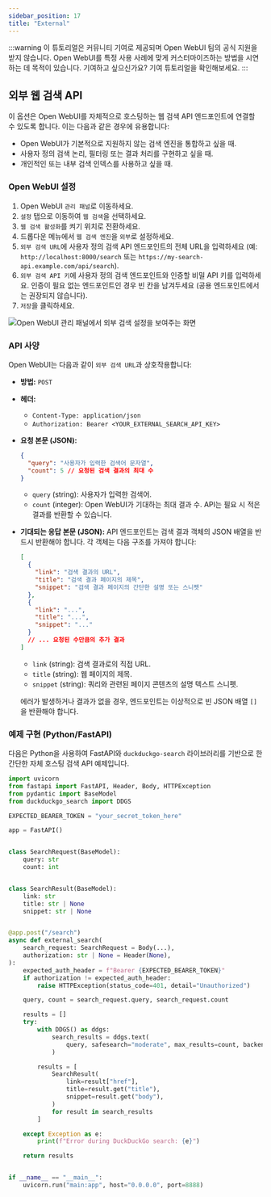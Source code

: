 ```yaml
---
sidebar_position: 17
title: "External"
---
```


:::warning
이 튜토리얼은 커뮤니티 기여로 제공되며 Open WebUI 팀의 공식 지원을 받지 않습니다. Open WebUI를 특정 사용 사례에 맞게 커스터마이즈하는 방법을 시연하는 데 목적이 있습니다. 기여하고 싶으신가요? 기여 튜토리얼을 확인해보세요.
:::

## 외부 웹 검색 API

이 옵션은 Open WebUI를 자체적으로 호스팅하는 웹 검색 API 엔드포인트에 연결할 수 있도록 합니다. 이는 다음과 같은 경우에 유용합니다:

*   Open WebUI가 기본적으로 지원하지 않는 검색 엔진을 통합하고 싶을 때.
*   사용자 정의 검색 논리, 필터링 또는 결과 처리를 구현하고 싶을 때.
*   개인적인 또는 내부 검색 인덱스를 사용하고 싶을 때.

### Open WebUI 설정

1.  Open WebUI `관리 패널`로 이동하세요.
2.  `설정` 탭으로 이동하여 `웹 검색`을 선택하세요.
3.  `웹 검색 활성화`를 켜기 위치로 전환하세요.
4.  드롭다운 메뉴에서 `웹 검색 엔진`을 `외부`로 설정하세요.
5.  `외부 검색 URL`에 사용자 정의 검색 API 엔드포인트의 전체 URL을 입력하세요 (예: `http://localhost:8000/search` 또는 `https://my-search-api.example.com/api/search`).
6.  `외부 검색 API 키`에 사용자 정의 검색 엔드포인트와 인증할 비밀 API 키를 입력하세요. 인증이 필요 없는 엔드포인트인 경우 빈 칸을 남겨두세요 (공용 엔드포인트에서는 권장되지 않습니다).
7.  `저장`을 클릭하세요.

![Open WebUI 관리 패널에서 외부 검색 설정을 보여주는 화면](/images/tutorial_external_search.png)

### API 사양

Open WebUI는 다음과 같이 `외부 검색 URL`과 상호작용합니다:

*   **방법:** `POST`
*   **헤더:**
    *   `Content-Type: application/json`
    *   `Authorization: Bearer <YOUR_EXTERNAL_SEARCH_API_KEY>`
*   **요청 본문 (JSON):**
    ```json
    {
      "query": "사용자가 입력한 검색어 문자열",
      "count": 5 // 요청된 검색 결과의 최대 수
    }
    ```
    *   `query` (string): 사용자가 입력한 검색어.
    *   `count` (integer): Open WebUI가 기대하는 최대 결과 수. API는 필요 시 적은 결과를 반환할 수 있습니다.

*   **기대되는 응답 본문 (JSON):**
    API 엔드포인트는 검색 결과 객체의 JSON 배열을 반드시 반환해야 합니다. 각 객체는 다음 구조를 가져야 합니다:
    ```json
    [
      {
        "link": "검색 결과의 URL",
        "title": "검색 결과 페이지의 제목",
        "snippet": "검색 결과 페이지의 간단한 설명 또는 스니펫"
      },
      {
        "link": "...",
        "title": "...",
        "snippet": "..."
      }
      // ... 요청된 수만큼의 추가 결과
    ]
    ```
    *   `link` (string): 검색 결과로의 직접 URL.
    *   `title` (string): 웹 페이지의 제목.
    *   `snippet` (string): 쿼리와 관련된 페이지 콘텐츠의 설명 텍스트 스니펫.

    에러가 발생하거나 결과가 없을 경우, 엔드포인트는 이상적으로 빈 JSON 배열 `[]`을 반환해야 합니다.

### 예제 구현 (Python/FastAPI)

다음은 Python을 사용하여 FastAPI와 `duckduckgo-search` 라이브러리를 기반으로 한 간단한 자체 호스팅 검색 API 예제입니다.

```python
import uvicorn
from fastapi import FastAPI, Header, Body, HTTPException
from pydantic import BaseModel
from duckduckgo_search import DDGS

EXPECTED_BEARER_TOKEN = "your_secret_token_here"

app = FastAPI()


class SearchRequest(BaseModel):
    query: str
    count: int


class SearchResult(BaseModel):
    link: str
    title: str | None
    snippet: str | None


@app.post("/search")
async def external_search(
    search_request: SearchRequest = Body(...),
    authorization: str | None = Header(None),
):
    expected_auth_header = f"Bearer {EXPECTED_BEARER_TOKEN}"
    if authorization != expected_auth_header:
        raise HTTPException(status_code=401, detail="Unauthorized")

    query, count = search_request.query, search_request.count

    results = []
    try:
        with DDGS() as ddgs:
            search_results = ddgs.text(
                query, safesearch="moderate", max_results=count, backend="lite"
            )

        results = [
            SearchResult(
                link=result["href"],
                title=result.get("title"),
                snippet=result.get("body"),
            )
            for result in search_results
        ]

    except Exception as e:
        print(f"Error during DuckDuckGo search: {e}")

    return results


if __name__ == "__main__":
    uvicorn.run("main:app", host="0.0.0.0", port=8888)
```